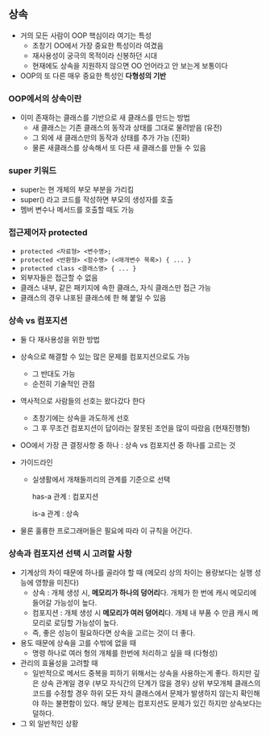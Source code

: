## 상속

- 거의 모든 사람이 OOP 핵심이라 여기는 특성
  - 초창기 OO에서 가장 중요한 특성이라 여겼음
  - 재사용성이 궁극의 목적이라 신봉하던 시대
  - 현재에도 상속을 지원하지 않으면 OO 언어라고 안 보는게 보통이다
- OOP의 또 다른 매우 중요한 특성인 **다형성의 기반**



### OOP에서의 상속이란

- 이미 존재하는 클래스를 기반으로 새 클래스를 만드는 방법
  - 새 클래스는 기존 클래스의 동작과 상태를 그대로 물려받음 (유전)
  - 그 외에 새 클래스만의 동작과 상태를 추가 가능 (진화)
  - 물론 새클래스를 상속해서 또 다른 새 클래스를 만들 수 있음

### super 키워드

- super는 현 개체의 부모 부분을 가리킴
- super() 라고 코드를 작성하면 부모의 생성자를 호출
- 멤버 변수나 메서드를 호출할 때도 가능

### 접근제어자 protected
- `protected <자료형> <변수명>;`
- `protected <반환형> <함수명> (<매개변수 목록>) { ... }`
- `protected class <클래스명> { ... }`
- 외부자들은 접근할 수 없음
- 클래스 내부, 같은 패키지에 속한 클래스, 자식 클래스만 접근 가능
- 클래스의 경우 냐포된 클래스에 한 해 붙일 수 있음



### 상속 vs 컴포지션

- 둘 다 재사용성을 위한 방법
- 상속으로 해결할 수 있는 많은 문제를 컴포지션으로도 가능
  - 그 반대도 가능
  - 순전히 기술적인 관점
- 역사적으로 사람들의 선호는 왔다갔다 한다
  - 초창기에는 상속을 과도하게 선호
  - 그 후 무조건 컴포지션이 답이라는 잘못된 조언을 많이 따랐음 (현재진행형)
- OO에서 가장 큰 결정사항 중 하나 : 상속 vs 컴포지션 중 하나를 고르는 것

- 가이드라인

  - 실생활에서 개채들끼리의 관계를 기준으로 선택

    has-a 관계 : 컴포지션

    is-a 관계 : 상속

- 물론 훌륭한 프로그래머들은 필요에 따라 이 규칙을 어긴다.



### 상속과 컴포지션 선택 시 고려할 사항

- 기계상의 차이 때문에 하나를 골라야 할 때 (메모리 상의 차이는 용량보다는 실행 성능에 영향을 미친다)
  - 상속 : 개체 생성 시, **메모리가 하나의 덩어리**다. 개체가 한 번에 캐시 메모리에 들어갈 가능성이 높다.
  - 컴포지션 : 개체 생성 시 **메모리가 여러 덩어리**다. 개체 내 부품 수 만큼 캐시 메모리로 로딩할 가능성이 높다.
  - 즉, 좋은 성능이 필요하다면 상속을 고르는 것이 더 좋다.
- 용도 때문에 상쇽을 고를 수밖에 없을 때
  - 명령 하나로 여러 형의 개체를 한번에 처리하고 싶을 때 (다형성)
- 관리의 효율성을 고려할 때
  - 일반적으로 메서드 중복을 피하기 위해서는 상속을 사용하는게 좋다. 하지만 깊은 상속 관계일 경우 (부모 자식간의 단계가 많을 경우) 상위 부모개체 클래스의 코드를 수정할 경우 하위 모든 자식 클래스에서 문제가 발생하지 않는지 확인해야 하는 불편함이 있다. 해당 문제는 컴포지션도 문제가 있긴 하지만 상속보다는 덜하다.
- 그 외 일반적인 상황